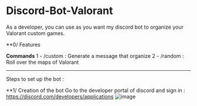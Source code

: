 # Discord-Bot-Valorant

As a developer, you can use as you want my discord bot to organize your Valorant custom games.

**0/ Features 

**************Commands**************
1 - /custom : Generate a message that organize 
2 - /random : Roll over the maps of Valorant 
************************************

Steps to set up the bot :

**1/ Creation of the bot
  Go to the developer portal of discord and sign in : https://discord.com/developers/applications
  ![image](https://user-images.githubusercontent.com/102239127/228204642-6918bcb1-c13a-4be6-b7ce-a50f9e6ffa49.png)
